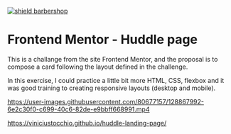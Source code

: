 [![shield barbershop](https://img.shields.io/badge/viniciustocchio-frontendmentor-aqua)](https://github.com/viniciustocchio/Front-end-MentorCard)

# Frontend Mentor - Huddle page

This is a challange from the site Frontend Mentor, and the proposal is to compose a card following the layout defined in the challenge.

In this exercise, I could practice a little bit more HTML, CSS, flexbox and it was good training to creating responsive layouts (desktop and mobile).

https://user-images.githubusercontent.com/80677157/128867992-6e2c30f0-c699-40c6-82de-e9bbff668991.mp4

https://viniciustocchio.github.io/huddle-landing-page/
